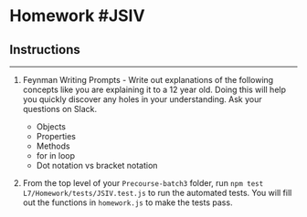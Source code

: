 # Homework #JSIV

## Instructions
---
1. Feynman Writing Prompts - Write out explanations of the following concepts like you are explaining it to a 12 year old.  Doing this will help you quickly discover any holes in your understanding.  Ask your questions on Slack.
		
	* Objects
	* Properties
	* Methods
	* for in loop
	* Dot notation vs bracket notation

2. From the top level of your `Precourse-batch3` folder, run `npm test L7/Homework/tests/JSIV.test.js` to run the automated tests. You will fill out the functions in `homework.js` to make the tests pass.
